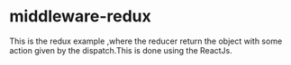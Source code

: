 # middleware-redux
This is the redux example ,where the reducer return the object with some action given by the dispatch.This is done using the ReactJs.
